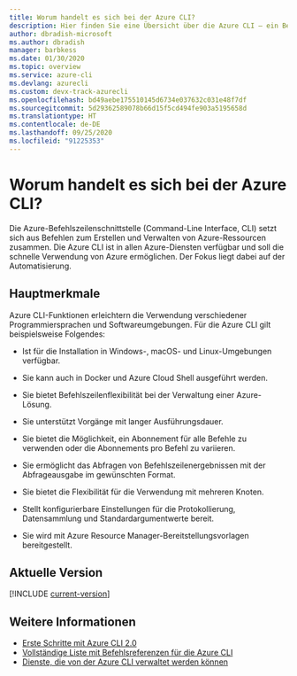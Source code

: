 ```yaml
---
title: Worum handelt es sich bei der Azure CLI?
description: Hier finden Sie eine Übersicht über die Azure CLI – ein Befehlszeilenschnittstellentool zum Erstellen und Verwalten von Azure-Ressourcen, das jetzt in Windows-, macOS- und Linux-Umgebungen verfügbar ist.
author: dbradish-microsoft
ms.author: dbradish
manager: barbkess
ms.date: 01/30/2020
ms.topic: overview
ms.service: azure-cli
ms.devlang: azurecli
ms.custom: devx-track-azurecli
ms.openlocfilehash: bd49aebe175510145d6734e037632c031e48f7df
ms.sourcegitcommit: 5d29362589078b66d15f5cd494fe903a5195658d
ms.translationtype: HT
ms.contentlocale: de-DE
ms.lasthandoff: 09/25/2020
ms.locfileid: "91225353"
---
```

# <a name="what-is-azure-cli"></a>Worum handelt es sich bei der Azure CLI?

Die Azure-Befehlszeilenschnittstelle (Command-Line Interface, CLI) setzt sich aus Befehlen zum Erstellen und Verwalten von Azure-Ressourcen zusammen.  Die Azure CLI ist in allen Azure-Diensten verfügbar und soll die schnelle Verwendung von Azure ermöglichen. Der Fokus liegt dabei auf der Automatisierung.

## <a name="key-characteristics"></a>Hauptmerkmale

Azure CLI-Funktionen erleichtern die Verwendung verschiedener Programmiersprachen und Softwareumgebungen.  Für die Azure CLI gilt beispielsweise Folgendes:

- Ist für die Installation in Windows-, macOS- und Linux-Umgebungen verfügbar.

- Sie kann auch in Docker und Azure Cloud Shell ausgeführt werden.
- Sie bietet Befehlszeilenflexibilität bei der Verwaltung einer Azure-Lösung.
- Sie unterstützt Vorgänge mit langer Ausführungsdauer.
- Sie bietet die Möglichkeit, ein Abonnement für alle Befehle zu verwenden oder die Abonnements pro Befehl zu variieren.
- Sie ermöglicht das Abfragen von Befehlszeilenergebnissen mit der Abfrageausgabe im gewünschten Format.
- Sie bietet die Flexibilität für die Verwendung mit mehreren Knoten.
- Stellt konfigurierbare Einstellungen für die Protokollierung, Datensammlung und Standardargumentwerte bereit.
- Sie wird mit Azure Resource Manager-Bereitstellungsvorlagen bereitgestellt.

## <a name="current-version"></a>Aktuelle Version

[!INCLUDE [current-version](includes/current-version.md)]

## <a name="see-also"></a>Weitere Informationen

- [Erste Schritte mit Azure CLI 2.0](get-started-with-azure-cli.md)
- [Vollständige Liste mit Befehlsreferenzen für die Azure CLI](/cli/azure/reference-index)
- [Dienste, die von der Azure CLI verwaltet werden können](azure-services-the-azure-cli-can-manage.md)